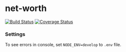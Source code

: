 # net-worth
[![Build Status](https://travis-ci.com/kraag22/net-worth.svg?branch=master)](https://travis-ci.com/kraag22/net-worth)
[![Coverage Status](https://coveralls.io/repos/github/kraag22/net-worth/badge.svg?branch=master)](https://coveralls.io/github/kraag22/net-worth?branch=master)

### Settings
To see errors in console, set ```NODE_ENV=develop``` to ```.env``` file.
